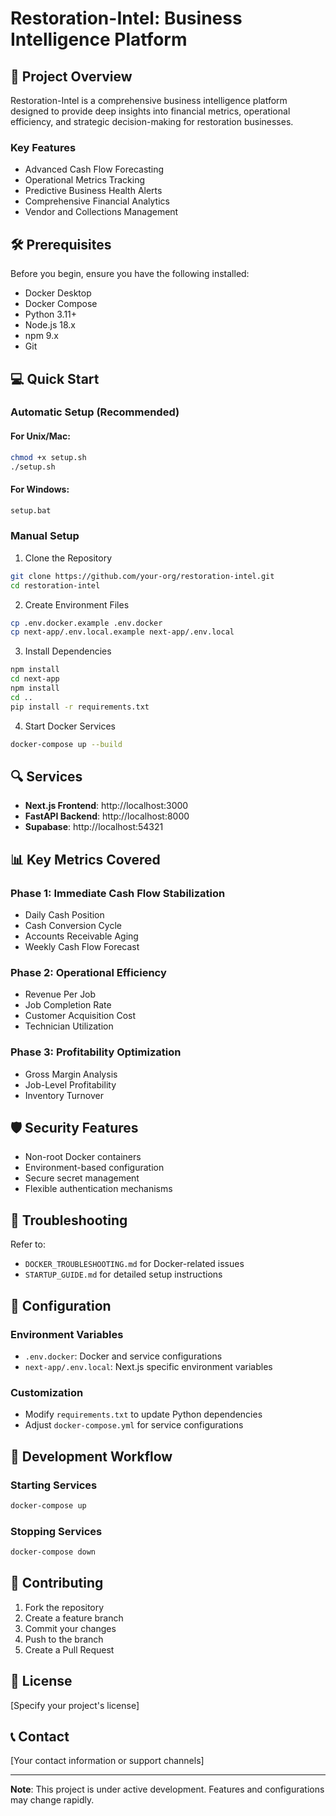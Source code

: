 # Restoration-Intel: Business Intelligence Platform

## 🚀 Project Overview

Restoration-Intel is a comprehensive business intelligence platform designed to provide deep insights into financial metrics, operational efficiency, and strategic decision-making for restoration businesses.

### Key Features
- Advanced Cash Flow Forecasting
- Operational Metrics Tracking
- Predictive Business Health Alerts
- Comprehensive Financial Analytics
- Vendor and Collections Management

## 🛠 Prerequisites

Before you begin, ensure you have the following installed:
- Docker Desktop
- Docker Compose
- Python 3.11+
- Node.js 18.x
- npm 9.x
- Git

## 💻 Quick Start

### Automatic Setup (Recommended)

#### For Unix/Mac:
```bash
chmod +x setup.sh
./setup.sh
```

#### For Windows:
```cmd
setup.bat
```

### Manual Setup

1. Clone the Repository
```bash
git clone https://github.com/your-org/restoration-intel.git
cd restoration-intel
```

2. Create Environment Files
```bash
cp .env.docker.example .env.docker
cp next-app/.env.local.example next-app/.env.local
```

3. Install Dependencies
```bash
npm install
cd next-app
npm install
cd ..
pip install -r requirements.txt
```

4. Start Docker Services
```bash
docker-compose up --build
```

## 🔍 Services

- **Next.js Frontend**: http://localhost:3000
- **FastAPI Backend**: http://localhost:8000
- **Supabase**: http://localhost:54321

## 📊 Key Metrics Covered

### Phase 1: Immediate Cash Flow Stabilization
- Daily Cash Position
- Cash Conversion Cycle
- Accounts Receivable Aging
- Weekly Cash Flow Forecast

### Phase 2: Operational Efficiency
- Revenue Per Job
- Job Completion Rate
- Customer Acquisition Cost
- Technician Utilization

### Phase 3: Profitability Optimization
- Gross Margin Analysis
- Job-Level Profitability
- Inventory Turnover

## 🛡️ Security Features

- Non-root Docker containers
- Environment-based configuration
- Secure secret management
- Flexible authentication mechanisms

## 🔧 Troubleshooting

Refer to:
- `DOCKER_TROUBLESHOOTING.md` for Docker-related issues
- `STARTUP_GUIDE.md` for detailed setup instructions

## 📝 Configuration

### Environment Variables
- `.env.docker`: Docker and service configurations
- `next-app/.env.local`: Next.js specific environment variables

### Customization
- Modify `requirements.txt` to update Python dependencies
- Adjust `docker-compose.yml` for service configurations

## 🚧 Development Workflow

### Starting Services
```bash
docker-compose up
```

### Stopping Services
```bash
docker-compose down
```

## 🤝 Contributing

1. Fork the repository
2. Create a feature branch
3. Commit your changes
4. Push to the branch
5. Create a Pull Request

## 📄 License

[Specify your project's license]

## 📞 Contact

[Your contact information or support channels]

---

**Note**: This project is under active development. Features and configurations may change rapidly.
